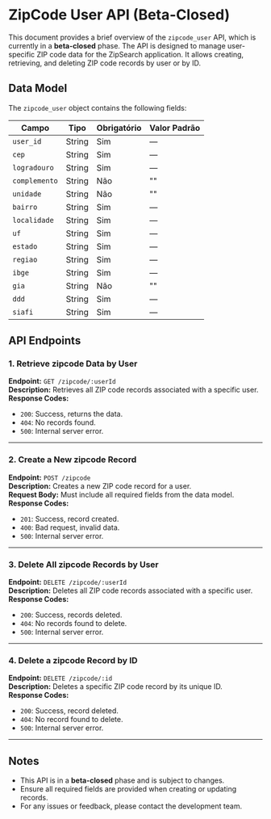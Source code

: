# ZipCode User API (Beta-Closed)

This document provides a brief overview of the `zipcode_user` API, which is currently in a **beta-closed** phase. The API is designed to manage user-specific ZIP code data for the ZipSearch application. It allows creating, retrieving, and deleting ZIP code records by user or by ID.

## Data Model

The `zipcode_user` object contains the following fields:

| Campo        | Tipo    | Obrigatório | Valor Padrão |
|--------------|---------|-------------|---------------|
| `user_id`    | String  | Sim         | —             |
| `cep`        | String  | Sim         | —             |
| `logradouro` | String  | Sim         | —             |
| `complemento`| String  | Não         | ""            |
| `unidade`    | String  | Não         | ""            |
| `bairro`     | String  | Sim         | —             |
| `localidade` | String  | Sim         | —             |
| `uf`         | String  | Sim         | —             |
| `estado`     | String  | Sim         | —             |
| `regiao`     | String  | Sim         | —             |
| `ibge`       | String  | Sim         | —             |
| `gia`        | String  | Não         | ""            |
| `ddd`        | String  | Sim         | —             |
| `siafi`      | String  | Sim         | —             |

## API Endpoints

### 1. Retrieve zipcode Data by User
**Endpoint:** `GET /zipcode/:userId`  
**Description:** Retrieves all ZIP code records associated with a specific user.  
**Response Codes:**  
- `200`: Success, returns the data.  
- `404`: No records found.  
- `500`: Internal server error.  

---

### 2. Create a New zipcode Record
**Endpoint:** `POST /zipcode`  
**Description:** Creates a new ZIP code record for a user.  
**Request Body:** Must include all required fields from the data model.  
**Response Codes:**  
- `201`: Success, record created.  
- `400`: Bad request, invalid data.  
- `500`: Internal server error.  

---

### 3. Delete All zipcode Records by User
**Endpoint:** `DELETE /zipcode/:userId`  
**Description:** Deletes all ZIP code records associated with a specific user.  
**Response Codes:**  
- `200`: Success, records deleted.  
- `404`: No records found to delete.  
- `500`: Internal server error.  

---

### 4. Delete a zipcode Record by ID
**Endpoint:** `DELETE /zipcode/:id`  
**Description:** Deletes a specific ZIP code record by its unique ID.  
**Response Codes:**  
- `200`: Success, record deleted.  
- `404`: No record found to delete.  
- `500`: Internal server error.  

---

## Notes
- This API is in a **beta-closed** phase and is subject to changes.  
- Ensure all required fields are provided when creating or updating records.  
- For any issues or feedback, please contact the development team.  
